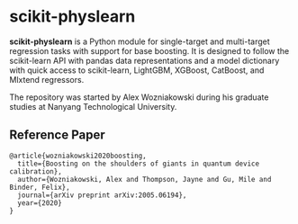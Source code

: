 scikit-physlearn
=========================================

**scikit-physlearn** is a Python module for single-target and multi-target regression tasks
with support for base boosting. It is designed to follow the scikit-learn API with pandas data representations 
and a model dictionary with quick access to scikit-learn, LightGBM, XGBoost, CatBoost, and Mlxtend regressors.

The repository was started by Alex Wozniakowski during his graduate studies at Nanyang Technological University.

Reference Paper
----------------
```
@article{wozniakowski2020boosting,
  title={Boosting on the shoulders of giants in quantum device calibration},
  author={Wozniakowski, Alex and Thompson, Jayne and Gu, Mile and Binder, Felix},
  journal={arXiv preprint arXiv:2005.06194},
  year={2020}
}

```
